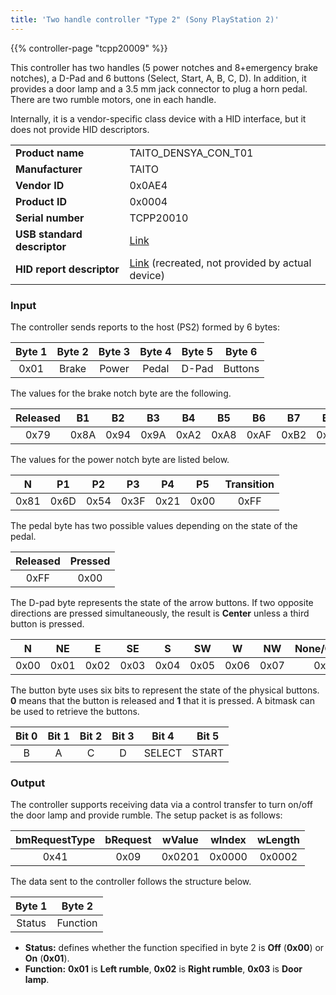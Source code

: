 ```yaml
---
title: 'Two handle controller "Type 2" (Sony PlayStation 2)'
---
```


{{% controller-page "tcpp20009" %}}

This controller has two handles (5 power notches and 8+emergency brake notches), a D-Pad and 6 buttons (Select, Start, A, B, C, D). In addition, it provides a door lamp and a 3.5 mm jack connector to plug a horn pedal. There are two rumble motors, one in each handle.

Internally, it is a vendor-specific class device with a HID interface, but it does not provide HID descriptors.

|                             |                                           |
|-----------------------------|-------------------------------------------|
| **Product name**            | TAITO_DENSYA_CON_T01                      |
| **Manufacturer**            | TAITO                                     |
| **Vendor ID**               | 0x0AE4                                    |
| **Product ID**              | 0x0004                                    |
| **Serial number**           | TCPP20010                                 |
| **USB standard descriptor** | [Link](/controllers/usb/descriptors/tcpp20009_standard-descriptor.txt) |
| **HID report descriptor**   | [Link](/controllers/usb/descriptors/tcpp20009_hid-report-descriptor.txt) (recreated, not provided by actual device) |

### Input

The controller sends reports to the host (PS2) formed by 6 bytes:

| Byte 1 | Byte 2 | Byte 3 | Byte 4 | Byte 5 | Byte 6  |
|:------:|:------:|:------:|:------:|:------:|:-------:|
| 0x01   | Brake  | Power  | Pedal  | D-Pad  | Buttons |

The values for the brake notch byte are the following.

| Released | B1   | B2   | B3   | B4   | B5   | B6   | B7   | B8   | Emergency | Transition |
|:--------:|:----:|:----:|:----:|:----:|:----:|:----:|:----:|:----:|:---------:|:----------:|
| 0x79     | 0x8A | 0x94 | 0x9A | 0xA2 | 0xA8 | 0xAF | 0xB2 | 0xB5 | 0xB9      | 0xFF       |

The values for the power notch byte are listed below.

| N    | P1   | P2   | P3   | P4   | P5   | Transition |
|:----:|:----:|:----:|:----:|:----:|:----:|:----------:|
| 0x81 | 0x6D | 0x54 | 0x3F | 0x21 | 0x00 | 0xFF       |

The pedal byte has two possible values depending on the state of the pedal.

| Released | Pressed |
|:--------:|:-------:|
| 0xFF     | 0x00    |

The D-pad byte represents the state of the arrow buttons. If two opposite directions are pressed simultaneously, the result is **Center** unless a third button is pressed.

| N    | NE   | E    | SE   | S    | SW   | W    | NW   | None/Center |
|:----:|:----:|:----:|:----:|:----:|:----:|:----:|:----:|:-----------:|
| 0x00 | 0x01 | 0x02 | 0x03 | 0x04 | 0x05 | 0x06 | 0x07 | 0x08        |

The button byte uses six bits to represent the state of the physical buttons. **0** means that the button is released and **1** that it is pressed. A bitmask can be used to retrieve the buttons.

| Bit 0 | Bit 1 | Bit 2 | Bit 3 | Bit 4  | Bit 5 |
|:-----:|:-----:|:-----:|:-----:|:------:|:-----:|
| B     | A     | C     | D     | SELECT | START |

### Output

The controller supports receiving data via a control transfer to turn on/off the door lamp and provide rumble. The setup packet is as follows:

| bmRequestType | bRequest | wValue | wIndex | wLength |
|:-------------:|:--------:|:------:|:------:|:-------:|
| 0x41          | 0x09     | 0x0201 | 0x0000 | 0x0002  |

The data sent to the controller follows the structure below.

| Byte 1 | Byte 2   |
|:------:|:--------:|
| Status | Function |

* **Status:** defines whether the function specified in byte 2 is **Off** (**0x00**) or **On** (**0x01**).
* **Function:** **0x01** is **Left rumble**, **0x02** is **Right rumble**, **0x03** is **Door lamp**.
